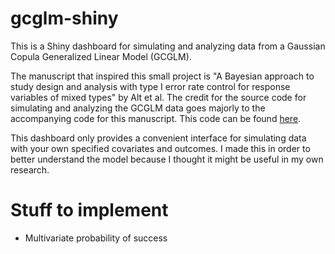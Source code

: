# gcglm-shiny

This is a Shiny dashboard for simulating and analyzing data from a Gaussian Copula Generalized Linear Model (GCGLM). 

The manuscript that inspired this small project is "A Bayesian approach to study design and analysis with type I error rate control for response variables of mixed types" by Alt et al. The credit for the source code for simulating and analyzing the GCGLM data goes majorly to the accompanying code for this manuscript. This code can be found [here](https://github.com/ethan-alt/gcglmpos).

This dashboard only provides a convenient interface for simulating data with your own specified covariates and outcomes. I made this in order to better understand the model because I thought it might be useful in my own research. 

# Stuff to implement

- Multivariate probability of success
